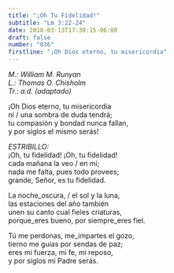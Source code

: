 ```yaml
---
title: "¡Oh Tu Fidelidad!"
subtitle: "Lm 3:22-24"
date: 2018-03-13T17:30:15-06:00
draft: false
number: "036"
firstline: "¡Oh Dios eterno, tu misericordia"
---
```


_M.: William M. Runyan_  
_L.: Thomas O. Chisholm_  
_Tr.: a.d. (adaptado)_

¡Oh Dios eterno, tu misericordia  
ni / una sombra de duda tendrá;  
tu compasión y bondad nunca fallan,  
y por siglos el mismo serás!

_ESTRIBILLO:_  
¡Oh, tu fidelidad! ¡Oh, tu fidelidad!  
cada mañana la veo / en mí;  
nada me falta, pues todo provees;  
grande, Señor, es tu fidelidad.

La noche_oscura, / el sol y la luna,  
las estaciones del año también  
unen su canto cual fieles criaturas,  
porque_eres bueno, por siempre_eres fiel.

Tú me perdonas, me_impartes el gozo,  
tierno me guías por sendas de paz;  
eres mi fuerza, mi fe, mi reposo,  
y por siglos mi Padre serás.